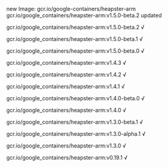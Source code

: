 new Image: gcr.io/google-containers/heapster-arm
gcr.io/google_containers/heapster-arm:v1.5.0-beta.2 updated 

gcr.io/google_containers/heapster-arm:v1.5.0-beta.2 √

gcr.io/google_containers/heapster-arm:v1.5.0-beta.1 √

gcr.io/google_containers/heapster-arm:v1.5.0-beta.0 √

gcr.io/google_containers/heapster-arm:v1.4.3 √

gcr.io/google_containers/heapster-arm:v1.4.2 √

gcr.io/google_containers/heapster-arm:v1.4.1 √

gcr.io/google_containers/heapster-arm:v1.4.0-beta.0 √

gcr.io/google_containers/heapster-arm:v1.4.0 √

gcr.io/google_containers/heapster-arm:v1.3.0-beta.1 √

gcr.io/google_containers/heapster-arm:v1.3.0-alpha.1 √

gcr.io/google_containers/heapster-arm:v1.3.0 √

gcr.io/google_containers/heapster-arm:v0.19.1 √

